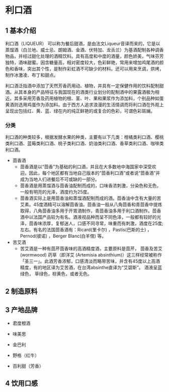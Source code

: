 # 利口酒

## 1 基本介绍


利口酒（LIQUEUR） 可以称为餐后甜酒，是由法文Liqueur音译而来的，它是以蒸馏酒（白兰地、威士忌、朗姆酒、金酒、伏特加、龙舌兰）为基酒配制各种调香物品，并经过甜化处理的酒精饮料。具有高度和中度的酒量，颜色娇美，气味芬芳独特，酒味甜蜜。因含糖量高，相对密度较大，色彩鲜艳，常用来增加鸡尾酒的颜色和香味，突出其个性，是制作彩虹酒不可缺少的材料。还可以用来烹调，烘烤，制作冰激凌、布丁和甜点。


利口酒泛指酒中添加了天然芳香药用动、植物，并具有一定保健作用的饮料配制甜酒。从其本身的产品特征与我国现在的酒类行业划分的配制酒中的果露酒极为相近。其多采用芳香及药用植物的根、茎、叶、果和果浆作为添加料，个别品种如蛋黄酒则选用鸡蛋作为添加料。由于西方人追求浪漫的生活情调而将利口酒在外观上呈现出包括红、黄、蓝、绿在内的纯正鲜艳的或复合的色彩，可谓色彩斑斓。

### 分类
利口酒的种类较多，根据发酵水果的种类，主要有以下几类：柑橘类利口酒、樱桃类利口酒、蓝莓类利口酒、桃子类利口酒、奶油类利口酒、香草类利口酒、咖啡类利口酒。


* 茴香酒
  * 茴香酒是以“茴香”为基础的利口酒，并且在大多数地中海国家中深受欢迎。因此，每个地区都有当地自己版本的“茴香利口酒”或者说“茴香酒”并成为当地人们进餐后不可或缺的一部分。
  * 茴香酒是用蒸馏酒与茴香油配制而成的，口味香浓刺激，分染色和无色，一般有明亮的光泽，酒度约为25度。
  * 茴香酒实际上是用茴香油和蒸馏酒配制而成的酒。茴香油中含有大量的苦艾素。45度酒精可以溶解茴香油。茴香油一般从八角茴香和青茴香中提炼取得，八角茴香油多用于开胃酒制作，青茴香油多用于利口酒制作。茴香酒中以法国产品较为有名。酒液视品种而呈不同色泽，一般都有较好的光泽，茴香味浓厚，复郁迷人，口感不同寻常，味重而有刺激，酒度在25度;左右。有名的法国茴香酒有：Ricard(里卡尔) ，Pastis(巴斯的士) ，Pernod(彼诺) ，Berger Blanc(白羊倌) 等。
* 苦艾酒
  * 苦艾酒是一种有茴芹茴香味的高酒精度酒，主要原料是茴芹， 茴香及苦艾 (wormwood) 药草（即洋艾 (Artemisia absinthium)）这三样经常被称作「圣三一」。此酒芳香浓郁，口感清淡而略带苦味，并含有45度以上高酒精度，有的地区译为艾苦酒，在台湾absinthe直译为“艾碧斯”。 酒液呈蓝绿色， 草绿色，棕黄色，或者无色。

## 2 制造原料

## 3 产地品牌

* 君度橙酒
* 味美思
* 金巴利


* 野格（红牛）
* 百利甜（芳香）

## 4 饮用口感